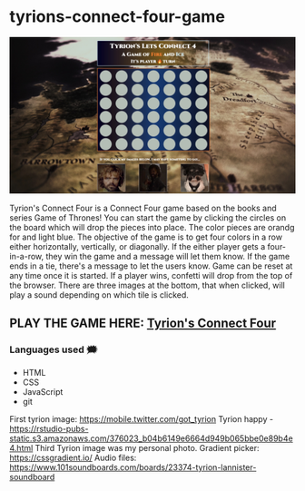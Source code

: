 # tyrions-connect-four-game

![Connect Four](./images/connect_four_hp.jpg "Connect Four")

Tyrion's Connect Four is a Connect Four game based on the books and series Game of Thrones! You can start the game by clicking the circles on the board which will drop the pieces into place. The color pieces are orandg for and light blue. The objective of the game is to get four colors in a row either horizontally, vertically, or diagonally. If the either player gets a four-in-a-row, they win the game and a message will let them know. If the game ends in a tie, there's a message to let the users know. Game can be reset at any time once it is started. If a player wins, confetti will drop from the top of the browser. There are three images at the bottom, that when clicked, will play a sound depending on which tile is clicked.

## PLAY THE GAME HERE: [Tyrion's Connect Four](https://tyrions-lets-connect-game.netlify.app/)

### Languages used 🗯

 * HTML
 * CSS
 * JavaScript
 * git



First tyrion image: https://mobile.twitter.com/got_tyrion
Tyrion happy - https://rstudio-pubs-static.s3.amazonaws.com/376023_b04b6149e6664d949b065bbe0e89b4e4.html
Third Tyrion image was my personal photo.
Gradient picker: https://cssgradient.io/
Audio files: https://www.101soundboards.com/boards/23374-tyrion-lannister-soundboard


